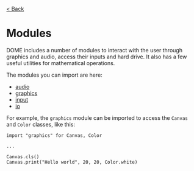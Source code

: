 [< Back]()

Modules
============

DOME includes a number of modules to interact with the user through graphics and audio, access their inputs and hard drive. It also has a few useful utilities for mathematical operations.

The modules you can import are here:

* [audio](audio)
* [graphics](graphics)
* [input](input)
* [io](io)

For example, the `graphics` module can be imported to access the `Canvas` and `Color` classes, like this:

```wren
import "graphics" for Canvas, Color

...

Canvas.cls()
Canvas.print("Hello world", 20, 20, Color.white)
```




